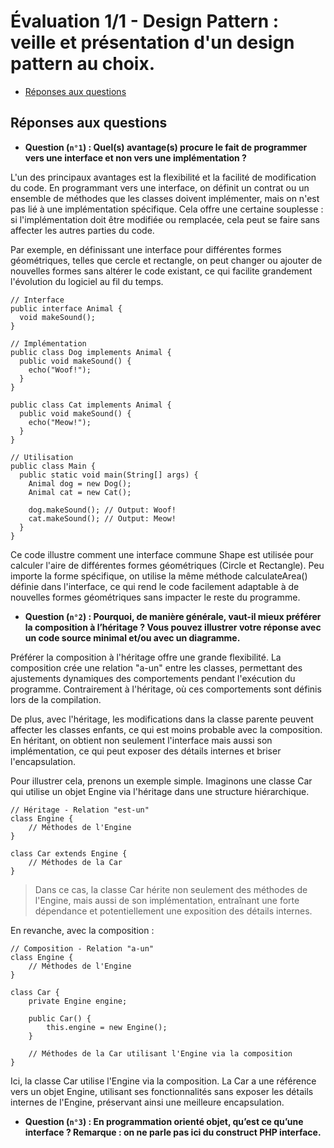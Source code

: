 # Évaluation 1/1 - Design Pattern : veille et présentation d'un design pattern au choix.

- [Réponses aux questions](#réponses-aux-questions)

## Réponses aux questions

- **Question (`n°1`) : Quel(s) avantage(s) procure le fait de programmer vers une interface et non vers une implémentation ?**

L'un des principaux avantages est la flexibilité et la facilité de modification du code. En programmant vers une interface, on définit un contrat ou un ensemble de méthodes que les classes doivent implémenter, mais on n'est pas lié à une implémentation spécifique. Cela offre une certaine souplesse : si l'implémentation doit être modifiée ou remplacée, cela peut se faire sans affecter les autres parties du code.

Par exemple, en définissant une interface pour différentes formes géométriques, telles que cercle et rectangle, on peut changer ou ajouter de nouvelles formes sans altérer le code existant, ce qui facilite grandement l'évolution du logiciel au fil du temps.

~~~
// Interface
public interface Animal {
  void makeSound();
}

// Implémentation
public class Dog implements Animal {
  public void makeSound() {
    echo("Woof!");
  }
}

public class Cat implements Animal {
  public void makeSound() {
    echo("Meow!");
  }
}

// Utilisation
public class Main {
  public static void main(String[] args) {
    Animal dog = new Dog();
    Animal cat = new Cat();

    dog.makeSound(); // Output: Woof!
    cat.makeSound(); // Output: Meow!
  }
}
~~~

Ce code illustre comment une interface commune Shape est utilisée pour calculer l'aire de différentes formes géométriques (Circle et Rectangle). Peu importe la forme spécifique, on utilise la même méthode calculateArea() définie dans l'interface, ce qui rend le code facilement adaptable à de nouvelles formes géométriques sans impacter le reste du programme.

- **Question (`n°2`) : Pourquoi, de manière générale, vaut-il mieux préférer la composition à l’héritage ? Vous pouvez illustrer votre réponse avec un code source minimal et/ou avec un diagramme.**

Préférer la composition à l'héritage offre une grande flexibilité. La composition crée une relation "a-un" entre les classes, permettant des ajustements dynamiques des comportements pendant l'exécution du programme. Contrairement à l'héritage, où ces comportements sont définis lors de la compilation. 

De plus, avec l'héritage, les modifications dans la classe parente peuvent affecter les classes enfants, ce qui est moins probable avec la composition. En héritant, on obtient non seulement l'interface mais aussi son implémentation, ce qui peut exposer des détails internes et briser l'encapsulation.

Pour illustrer cela, prenons un exemple simple. Imaginons une classe Car qui utilise un objet Engine via l'héritage dans une structure hiérarchique.

~~~
// Héritage - Relation "est-un"
class Engine {
    // Méthodes de l'Engine
}

class Car extends Engine {
    // Méthodes de la Car
}
~~~

> Dans ce cas, la classe Car hérite non seulement des méthodes de l'Engine, mais aussi de son implémentation, entraînant une forte dépendance et potentiellement une exposition des détails internes.

En revanche, avec la composition :

~~~
// Composition - Relation "a-un"
class Engine {
    // Méthodes de l'Engine
}

class Car {
    private Engine engine;

    public Car() {
        this.engine = new Engine();
    }

    // Méthodes de la Car utilisant l'Engine via la composition
}
~~~

Ici, la classe Car utilise l'Engine via la composition. La Car a une référence vers un objet Engine, utilisant ses fonctionnalités sans exposer les détails internes de l'Engine, préservant ainsi une meilleure encapsulation.

- **Question (`n°3`) : En programmation orienté objet, qu’est ce qu’une interface ? Remarque : on ne parle pas ici du construct PHP interface.**


